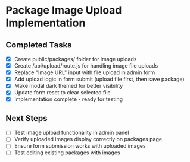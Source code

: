 # Package Image Upload Implementation

## Completed Tasks
- [x] Create public/packages/ folder for image uploads
- [x] Create /api/upload/route.js for handling image file uploads
- [x] Replace "Image URL" input with file upload in admin form
- [x] Add upload logic in form submit (upload file first, then save package)
- [x] Make modal dark themed for better visibility
- [x] Update form reset to clear selected file
- [x] Implementation complete - ready for testing

## Next Steps
- [ ] Test image upload functionality in admin panel
- [ ] Verify uploaded images display correctly on packages page
- [ ] Ensure form submission works with uploaded images
- [ ] Test editing existing packages with images
